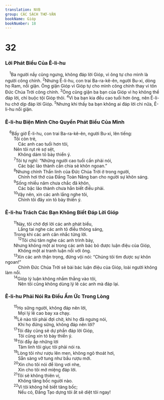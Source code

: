 ```yaml
---
translation: NVB
group: CÁC SÁCH THƠ-VĂN
bookName: Gióp 
bookNumber: 18
---
```


<div class="title"><h1>32</h1><h3>Lời Phát Biểu Của Ê-li-hu </h3></div>
<span class="verse giop_32_1"> <sup>1</sup>Ba người nầy cũng ngưng, không đáp lời Gióp, vì ông tự cho mình là người công chính. </span>
<span class="verse giop_32_2"><sup>2</sup>Nhưng Ê-li-hu, con trai Ba-ra-kê-ên, người Bu-xi, dòng họ Ram, nổi giận. Ông giận Gióp vì Gióp tự cho mình công chính thay vì tôn Đức Chúa Trời công chính. </span>
<span class="verse giop_32_3"><sup>3</sup>Ông cũng giận ba bạn của Gióp vì họ không thể đáp lời, chỉ buộc tội Gióp thôi. </span>
<span class="verse giop_32_4"><sup>4</sup>Vì ba bạn kia đều cao tuổi hơn ông, nên Ê-li-hu chờ dịp đáp lời Gióp. </span>
<span class="verse giop_32_5"><sup>5</sup>Nhưng khi thấy ba bạn không ai đáp lời chi nữa, Ê-li-hu nổi giận. <br/></span>
<div class="title"><h3>Ê-li-hu Biện Minh Cho Quyền Phát Biểu Của Mình </h3></div>
<span class="verse giop_32_6"> <sup>6</sup>Bấy giờ Ê-li-hu, con trai Ba-ra-kê-ên, người Bu-xi, lên tiếng: <br/>  Tôi còn trẻ, <br/>   Các anh cao tuổi hơn tôi, <br/>  Nên tôi rụt rè sợ sệt, <br/>   Không dám tỏ bày thiển ý. <br/></span>
<span class="verse giop_32_7">  <sup>7</sup>Tôi tự nghĩ: “Những người cao tuổi cần phải nói, <br/>   Các bậc lão thành cần chia sẻ khôn ngoan.” <br/></span>
<span class="verse giop_32_8">  <sup>8</sup>Nhưng chính Thần linh của Đức Chúa Trời ở trong người, <br/>   Chính hơi thở của Đấng Toàn Năng ban cho người sự khôn sáng. <br/></span>
<span class="verse giop_32_9">  <sup>9</sup>Sống nhiều năm chưa chắc đã khôn, <br/>   Các bậc lão thành chưa hẳn biết điều phải. <br/></span>
<span class="verse giop_32_10">  <sup>10</sup>Vậy nên, xin các anh lắng nghe tôi, <br/>   Chính tôi đây xin tỏ bày thiển ý. <br/></span>
<div class="title"><h3>Ê-li-hu Trách Các Bạn Không Biết Đáp Lời Gióp </h3></div>
<span class="verse giop_32_11">  <sup>11</sup>Này, tôi chờ đợi lời các anh phát biểu, <br/>   Lắng tai nghe các anh tỏ điều thông sáng, <br/>  Trong khi các anh cân nhắc từng lời. <br/></span>
<span class="verse giop_32_12">   <sup>12</sup>Tôi chú tâm nghe các anh trình bày, <br/>  Nhưng không một ai trong các anh bác bỏ được luận điệu của Gióp, <br/>   Không một ai tranh luận nổi với ông. <br/></span>
<span class="verse giop_32_13">  <sup>13</sup>Xin các anh thận trọng, đừng vội nói: “Chúng tôi tìm được sự khôn ngoan!” <br/>   Chính Đức Chúa Trời sẽ bài bác luận điệu của Gióp, loài người không làm nổi. <br/></span>
<span class="verse giop_32_14">  <sup>14</sup>Gióp lý luận không nhắm thẳng vào tôi, <br/>   Nên tôi cũng không dùng lý lẽ các anh mà đáp lại. <br/></span>
<div class="title"><h3>Ê-li-hu Phải Nói Ra Điều Ấm Ức Trong Lòng </h3></div>
<span class="verse giop_32_15">  <sup>15</sup>Họ sững người, không đáp nên lời, <br/>   Mọi lý lẽ cao bay xa chạy. <br/></span>
<span class="verse giop_32_16">  <sup>16</sup>Lẽ nào tôi phải đợi chờ, khi họ đã ngưng nói, <br/>   Khi họ đứng sững, không đáp nên lời? <br/></span>
<span class="verse giop_32_17">  <sup>17</sup>Tôi đây cũng sẽ dự phần đáp lời Gióp, <br/>   Tôi cũng xin tỏ bày thiển ý. <br/></span>
<span class="verse giop_32_18">  <sup>18</sup>Tôi đầy ắp những lời <br/>   Tâm linh tôi giục tôi phải nói ra. <br/></span>
<span class="verse giop_32_19">  <sup>19</sup>Lòng tôi như rượu lên men, không ngõ thoát hơi, <br/>   Sẵn sàng vỡ tung như bầu rượu mới. <br/></span>
<span class="verse giop_32_20">  <sup>20</sup>Xin cho tôi nói để lòng vơi nhẹ, <br/>   Xin cho tôi mở miệng đáp lời. <br/></span>
<span class="verse giop_32_21">  <sup>21</sup>Tôi sẽ không thiên vị, <br/>   Không tâng bốc người nào. <br/></span>
<span class="verse giop_32_22">  <sup>22</sup>Vì tôi không hề biết tâng bốc; <br/>   Nếu có, Đấng Tạo dựng tôi ắt sẽ diệt tôi ngay! <br/></span>
